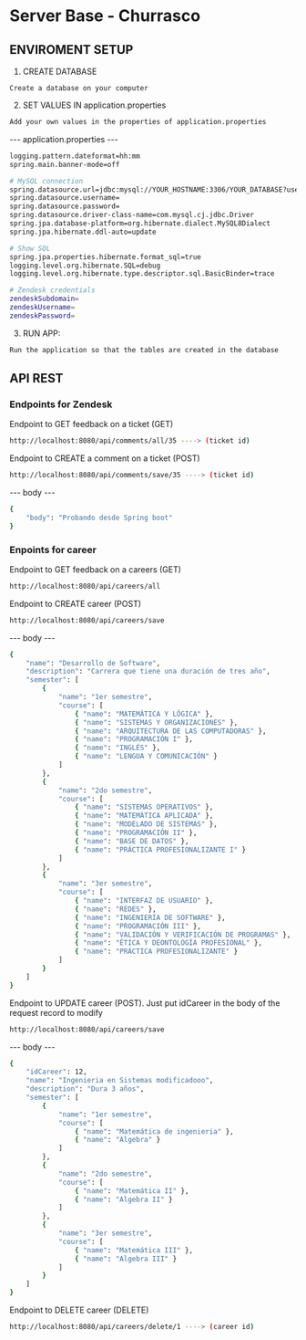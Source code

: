 # Server Base - Churrasco


## ENVIROMENT SETUP

1) CREATE DATABASE 
``` mysql
Create a database on your computer
```

2) SET VALUES IN application.properties
``` bash
Add your own values in the properties of application.properties
```
--- application.properties ---
``` bash
logging.pattern.dateformat=hh:mm
spring.main.banner-mode=off

# MySQL connection
spring.datasource.url=jdbc:mysql://YOUR_HOSTNAME:3306/YOUR_DATABASE?useSSL=false&serverTimezone=UTC&allowPublicKeyRetrival=true
spring.datasource.username=
spring.datasource.password=
spring.datasource.driver-class-name=com.mysql.cj.jdbc.Driver
spring.jpa.database-platform=org.hibernate.dialect.MySQL8Dialect
spring.jpa.hibernate.ddl-auto=update

# Show SQL
spring.jpa.properties.hibernate.format_sql=true
logging.level.org.hibernate.SQL=debug
logging.level.org.hibernate.type.descriptor.sql.BasicBinder=trace

# Zendesk credentials
zendeskSubdomain=
zendeskUsername=
zendeskPassword=
```

3) RUN APP:
``` bash
Run the application so that the tables are created in the database
```

## API REST

### Endpoints for Zendesk

Endpoint to GET feedback on a ticket (GET)
``` bash
http://localhost:8080/api/comments/all/35 ----> (ticket id)
```
Endpoint to CREATE a comment on a ticket (POST)
``` bash
http://localhost:8080/api/comments/save/35 ----> (ticket id)
```
--- body ---
``` bash
{
    "body": "Probando desde Spring boot"    
}
```
### Enpoints for career
Endpoint to GET feedback on a careers (GET)
``` bash
http://localhost:8080/api/careers/all
```
Endpoint to CREATE career (POST)
``` bash
http://localhost:8080/api/careers/save
```
--- body ---
``` bash
{
    "name": "Desarrollo de Software",
    "description": "Carrera que tiene una duración de tres año",
    "semester": [
        {
            "name": "1er semestre",
            "course": [
                { "name": "MATEMÁTICA Y LÓGICA" },
                { "name": "SISTEMAS Y ORGANIZACIONES" },
                { "name": "ARQUITECTURA DE LAS COMPUTADORAS" },
                { "name": "PROGRAMACIÓN I" },
                { "name": "INGLÉS" },
                { "name": "LENGUA Y COMUNICACIÓN" }
            ]
        },
        {
            "name": "2do semestre",
            "course": [
                { "name": "SISTEMAS OPERATIVOS" },
                { "name": "MATEMÁTICA APLICADA" },
                { "name": "MODELADO DE SISTEMAS" },
                { "name": "PROGRAMACIÓN II" },
                { "name": "BASE DE DATOS" },
                { "name": "PRÁCTICA PROFESIONALIZANTE I" }
            ]
        },
        {
            "name": "3er semestre",
            "course": [
                { "name": "INTERFAZ DE USUARIO" },
                { "name": "REDES" },
                { "name": "INGENIERÍA DE SOFTWARE" },
                { "name": "PROGRAMACIÓN III" },
                { "name": "VALIDACIÓN Y VERIFICACIÓN DE PROGRAMAS" },
                { "name": "ÉTICA Y DEONTOLOGÍA PROFESIONAL" },
                { "name": "PRÁCTICA PROFESIONALIZANTE" }
            ]
        }
    ]
}
```
Endpoint to UPDATE career (POST). 
Just put idCareer in the body of the request record to modify
``` bash
http://localhost:8080/api/careers/save
```
--- body ---
``` bash
{
    "idCareer": 12,
    "name": "Ingenieria en Sistemas modificadooo",
    "description": "Dura 3 años",
    "semester": [
        {
            "name": "1er semestre",
            "course": [
                { "name": "Matemática de ingenieria" },
                { "name": "Algebra" }
            ]
        },
        {
            "name": "2do semestre",
            "course": [
                { "name": "Matemática II" },
                { "name": "Algebra II" }
            ]
        },
        {
            "name": "3er semestre",
            "course": [
                { "name": "Matemática III" },
                { "name": "Algebra III" }
            ]
        }
    ]
}
```
Endpoint to DELETE career (DELETE)
``` bash
http://localhost:8080/api/careers/delete/1 ----> (career id)
```
